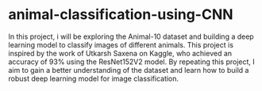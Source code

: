 # animal-classification-using-CNN
In this project, i will be exploring the Animal-10 dataset and building a deep learning model to classify images of different animals. This project is inspired by the work of Utkarsh Saxena on Kaggle, who achieved an accuracy of 93% using the ResNet152V2 model. By repeating this project, I aim to gain a better understanding of the dataset and learn how to build a robust deep learning model for image classification.
